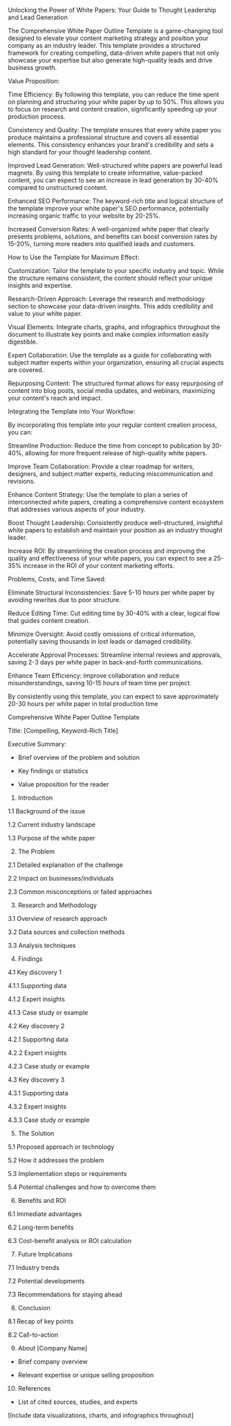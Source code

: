 Unlocking the Power of White Papers: Your Guide to Thought Leadership and Lead Generation


The Comprehensive White Paper Outline Template is a game-changing tool designed to elevate your content marketing strategy and position your company as an industry leader. This template provides a structured framework for creating compelling, data-driven white papers that not only showcase your expertise but also generate high-quality leads and drive business growth.


Value Proposition:


Time Efficiency: By following this template, you can reduce the time spent on planning and structuring your white paper by up to 50%. This allows you to focus on research and content creation, significantly speeding up your production process.


Consistency and Quality: The template ensures that every white paper you produce maintains a professional structure and covers all essential elements. This consistency enhances your brand's credibility and sets a high standard for your thought leadership content.


Improved Lead Generation: Well-structured white papers are powerful lead magnets. By using this template to create informative, value-packed content, you can expect to see an increase in lead generation by 30-40% compared to unstructured content.


Enhanced SEO Performance: The keyword-rich title and logical structure of the template improve your white paper's SEO performance, potentially increasing organic traffic to your website by 20-25%.


Increased Conversion Rates: A well-organized white paper that clearly presents problems, solutions, and benefits can boost conversion rates by 15-20%, turning more readers into qualified leads and customers.


How to Use the Template for Maximum Effect:


Customization: Tailor the template to your specific industry and topic. While the structure remains consistent, the content should reflect your unique insights and expertise.


Research-Driven Approach: Leverage the research and methodology section to showcase your data-driven insights. This adds credibility and value to your white paper.


Visual Elements: Integrate charts, graphs, and infographics throughout the document to illustrate key points and make complex information easily digestible.


Expert Collaboration: Use the template as a guide for collaborating with subject matter experts within your organization, ensuring all crucial aspects are covered.


Repurposing Content: The structured format allows for easy repurposing of content into blog posts, social media updates, and webinars, maximizing your content's reach and impact.


Integrating the Template into Your Workflow:


By incorporating this template into your regular content creation process, you can:


Streamline Production: Reduce the time from concept to publication by 30-40%, allowing for more frequent release of high-quality white papers.


Improve Team Collaboration: Provide a clear roadmap for writers, designers, and subject matter experts, reducing miscommunication and revisions.


Enhance Content Strategy: Use the template to plan a series of interconnected white papers, creating a comprehensive content ecosystem that addresses various aspects of your industry.


Boost Thought Leadership: Consistently produce well-structured, insightful white papers to establish and maintain your position as an industry thought leader.


Increase ROI: By streamlining the creation process and improving the quality and effectiveness of your white papers, you can expect to see a 25-35% increase in the ROI of your content marketing efforts.


Problems, Costs, and Time Saved:


Eliminate Structural Inconsistencies: Save 5-10 hours per white paper by avoiding rewrites due to poor structure.


Reduce Editing Time: Cut editing time by 30-40% with a clear, logical flow that guides content creation.


Minimize Oversight: Avoid costly omissions of critical information, potentially saving thousands in lost leads or damaged credibility.


Accelerate Approval Processes: Streamline internal reviews and approvals, saving 2-3 days per white paper in back-and-forth communications.


Enhance Team Efficiency: Improve collaboration and reduce misunderstandings, saving 10-15 hours of team time per project.


By consistently using this template, you can expect to save approximately 20-30 hours per white paper in total production time



Comprehensive White Paper Outline Template


Title: [Compelling, Keyword-Rich Title]



Executive Summary:


- Brief overview of the problem and solution


- Key findings or statistics


- Value proposition for the reader



1. Introduction


 1.1 Background of the issue


 1.2 Current industry landscape


 1.3 Purpose of the white paper



2. The Problem


 2.1 Detailed explanation of the challenge


 2.2 Impact on businesses/individuals


 2.3 Common misconceptions or failed approaches


 


3. Research and Methodology


 3.1 Overview of research approach


 3.2 Data sources and collection methods


 3.3 Analysis techniques



4. Findings


 4.1 Key discovery 1


 4.1.1 Supporting data


 4.1.2 Expert insights


 4.1.3 Case study or example


 4.2 Key discovery 2


 4.2.1 Supporting data


 4.2.2 Expert insights


 4.2.3 Case study or example


 4.3 Key discovery 3


 4.3.1 Supporting data


 4.3.2 Expert insights


 4.3.3 Case study or example



5. The Solution


 5.1 Proposed approach or technology


 5.2 How it addresses the problem


 5.3 Implementation steps or requirements


 5.4 Potential challenges and how to overcome them



6. Benefits and ROI


 6.1 Immediate advantages


 6.2 Long-term benefits


 6.3 Cost-benefit analysis or ROI calculation



7. Future Implications


 7.1 Industry trends


 7.2 Potential developments


 7.3 Recommendations for staying ahead



8. Conclusion


 8.1 Recap of key points


 8.2 Call-to-action



9. About [Company Name]


 - Brief company overview


 - Relevant expertise or unique selling proposition



10. References


 - List of cited sources, studies, and experts



[Include data visualizations, charts, and infographics throughout]



